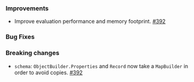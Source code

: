 ### Improvements

- Improve evaluation performance and memory footprint.
  [#392](https://github.com/pulumi/esc/pull/392)

### Bug Fixes

### Breaking changes

- `schema`: `ObjectBuilder.Properties` and `Record` now take a `MapBuilder` in order to avoid copies.
  [#392](https://github.com/pulumi/esc/pull/392)
